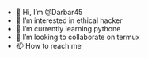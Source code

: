 - 👋 Hi, I’m @Darbar45
- 👀 I’m interested in ethical hacker
- 🌱 I’m currently learning pythone
- 💞️ I’m looking to collaborate on termux
- 📫 How to reach me 

<!---
Darbar45/Darbar45 is a ✨ special ✨ repository because its `README.md` (this file) appears on your GitHub profile.
You can click the Preview link to take a look at your changes.
--->
